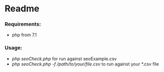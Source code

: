 # Readme #

### Requirements: ###
* php from 7.1

### Usage: ###

* *php seoCheck.php* for run against seoExample.csv
* *php seoCheck.php -f /path/to/your/file.csv* to run against your *.csv file 